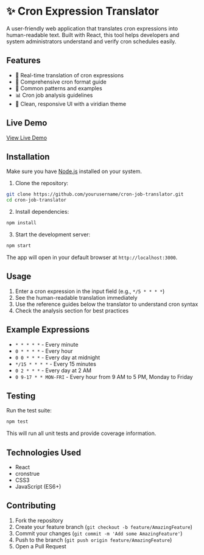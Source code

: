 # ✨ Cron Expression Translator

A user-friendly web application that translates cron expressions into human-readable text. Built with React, this tool helps developers and system administrators understand and verify cron schedules easily.

## Features

- 🔄 Real-time translation of cron expressions
- 📖 Comprehensive cron format guide
- 🎯 Common patterns and examples
- 📊 Cron job analysis guidelines
- 🎨 Clean, responsive UI with a viridian theme

## Live Demo

[View Live Demo](#) <!-- Add your deployed app URL here -->

## Installation

Make sure you have [Node.js](https://nodejs.org/) installed on your system.

1. Clone the repository:

```bash
git clone https://github.com/yourusername/cron-job-translator.git
cd cron-job-translator
```

2. Install dependencies:

```bash
npm install
```

3. Start the development server:

```bash
npm start
```

The app will open in your default browser at `http://localhost:3000`.

## Usage

1. Enter a cron expression in the input field (e.g., `*/5 * * * *`)
2. See the human-readable translation immediately
3. Use the reference guides below the translator to understand cron syntax
4. Check the analysis section for best practices

## Example Expressions

- `* * * * *` - Every minute
- `0 * * * *` - Every hour
- `0 0 * * *` - Every day at midnight
- `*/15 * * * *` - Every 15 minutes
- `0 2 * * *` - Every day at 2 AM
- `0 9-17 * * MON-FRI` - Every hour from 9 AM to 5 PM, Monday to Friday

## Testing

Run the test suite:

```bash
npm test
```

This will run all unit tests and provide coverage information.

## Technologies Used

- React
- cronstrue
- CSS3
- JavaScript (ES6+)

## Contributing

1. Fork the repository
2. Create your feature branch (`git checkout -b feature/AmazingFeature`)
3. Commit your changes (`git commit -m 'Add some AmazingFeature'`)
4. Push to the branch (`git push origin feature/AmazingFeature`)
5. Open a Pull Request
